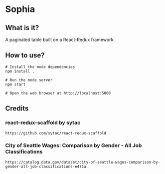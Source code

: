 # Sophia

## What is it?
A paginated table built on a React-Redux framework.


## How to use?
```
# Install the node dependencies
npm install .

# Run the node server
npm start

# Open the web browser at http://localhost:5000
```

## Credits
### react-redux-scaffold by sytac
`https://github.com/sytac/react-redux-scaffold`
### City of Seattle Wages: Comparison by Gender - All Job Classifications
`https://catalog.data.gov/dataset/city-of-seattle-wages-comparison-by-gender-all-job-classifications-e471a`